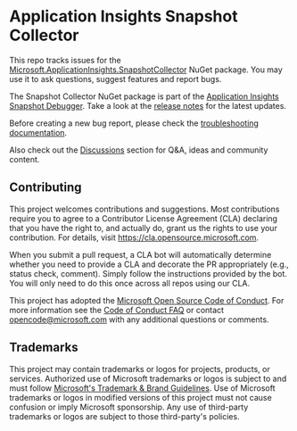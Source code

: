 # Application Insights Snapshot Collector

This repo tracks issues for the [Microsoft.ApplicationInsights.SnapshotCollector](https://www.nuget.org/packages/Microsoft.ApplicationInsights.SnapshotCollector) NuGet package.
You may use it to ask questions, suggest features and report bugs.

The Snapshot Collector NuGet package is part of the [Application Insights Snapshot Debugger](https://docs.microsoft.com/azure/azure-monitor/app/snapshot-debugger). Take a look at the [release notes](CHANGELOG.md) for the latest updates. 

Before creating a new bug report, please check the [troubleshooting documentation](https://docs.microsoft.com/azure/azure-monitor/app/snapshot-debugger-troubleshoot).

Also check out the [Discussions](https://github.com/microsoft/ApplicationInsights-SnapshotCollector/discussions) section for Q&A, ideas and community content.

## Contributing

This project welcomes contributions and suggestions.  Most contributions require you to agree to a
Contributor License Agreement (CLA) declaring that you have the right to, and actually do, grant us
the rights to use your contribution. For details, visit https://cla.opensource.microsoft.com.

When you submit a pull request, a CLA bot will automatically determine whether you need to provide
a CLA and decorate the PR appropriately (e.g., status check, comment). Simply follow the instructions
provided by the bot. You will only need to do this once across all repos using our CLA.

This project has adopted the [Microsoft Open Source Code of Conduct](https://opensource.microsoft.com/codeofconduct/).
For more information see the [Code of Conduct FAQ](https://opensource.microsoft.com/codeofconduct/faq/) or
contact [opencode@microsoft.com](mailto:opencode@microsoft.com) with any additional questions or comments.

## Trademarks

This project may contain trademarks or logos for projects, products, or services. Authorized use of Microsoft 
trademarks or logos is subject to and must follow 
[Microsoft's Trademark & Brand Guidelines](https://www.microsoft.com/en-us/legal/intellectualproperty/trademarks/usage/general).
Use of Microsoft trademarks or logos in modified versions of this project must not cause confusion or imply Microsoft sponsorship.
Any use of third-party trademarks or logos are subject to those third-party's policies.
